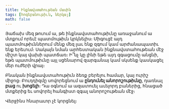 ```yaml
---
title: Ինքնավստահութեան մասին
tags: [հոգեբանութիւն, ներկայ]
math: false
---
```


Յաճախ մեզ թուում ա, թե ինքնավստահութիւնը առաջանում ա մտքում որեւէ պատմութիւն կրկնելիս։ Միգուցէ այդ պատմութիւններում մենք մեզ լաւ ենք զգում կամ արժանապատիւ ենք երեւում։ Սակայն նման արհեստական ինքնավստահութեան մէջ միշտ կայ վախի պատճառ։ Ի՞նչ կը լինի եթե այդ զգացումը անցնի, եթե պատմութիւնը այլ սցենարով զարգանայ կամ սկսենք կասկացել մեր ուժերի վրայ։

Բնական ինքնավստահութիւն ձեռք բերելու համար, կայ ուրիշ միջոց։ Բուդդիզմը սովորեցնում ա **ընդունել անորոշութիւնը**, դառնալ **բաց** ու **խոցելի**։ Դա օգնում ա ազատուել աւելորդ բաներից, հնացած մտքերից եւ սովորել հանգիստ զգալ անորոշութեան մէջ։

Վերջինս հնարաւոր չէ կորցնել։
